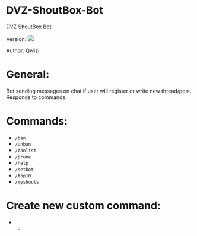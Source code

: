 # DVZ-ShoutBox-Bot
DVZ ShoutBox Bot

Version: <img src="https://img.shields.io/github/v/release/Qwizi/DVZ-ShoutBox-Bot"/>

Author: Qwizi

# General:
Bot sending messages on chat if user will register or write new thread/post. Responds to commands.

# Commands:
* `/ban`
* `/unban`
* `/banlist`
* `/prune`
* `/help`
* `/setbot`
* `/top10`
* `/myshouts`

# Create new custom command:
* -

